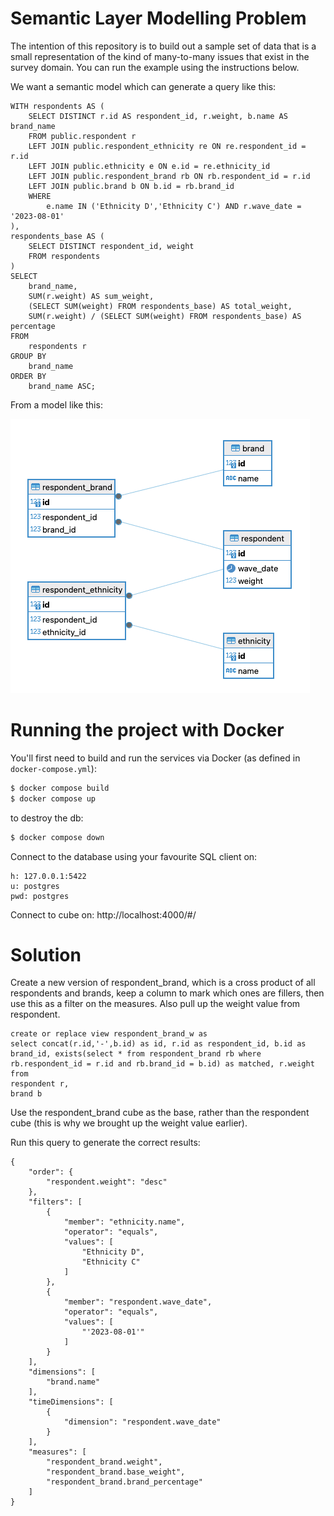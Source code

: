 # Semantic Layer Modelling Problem

The intention of this repository is to build out a sample set of data that is a small representation of the kind of many-to-many issues that exist in the survey domain. You can run the example using the instructions below.

We want a semantic model which can generate a query like this:

```
WITH respondents AS (
    SELECT DISTINCT r.id AS respondent_id, r.weight, b.name AS brand_name
    FROM public.respondent r
    LEFT JOIN public.respondent_ethnicity re ON re.respondent_id = r.id
    LEFT JOIN public.ethnicity e ON e.id = re.ethnicity_id
    LEFT JOIN public.respondent_brand rb ON rb.respondent_id = r.id
    LEFT JOIN public.brand b ON b.id = rb.brand_id
    WHERE
        e.name IN ('Ethnicity D','Ethnicity C') AND r.wave_date = '2023-08-01'
),
respondents_base AS (
    SELECT DISTINCT respondent_id, weight
    FROM respondents
)
SELECT
    brand_name,
    SUM(r.weight) AS sum_weight,
    (SELECT SUM(weight) FROM respondents_base) AS total_weight,
    SUM(r.weight) / (SELECT SUM(weight) FROM respondents_base) AS percentage
FROM
    respondents r
GROUP BY
    brand_name
ORDER BY
    brand_name ASC;
```

From a model like this:

![alt text](image.png)

# Running the project with Docker

You'll first need to build and run the services via Docker (as defined in `docker-compose.yml`):

```bash
$ docker compose build
$ docker compose up
```

to destroy the db:

```bash
$ docker compose down
```

Connect to the database using your favourite SQL client on:

```
h: 127.0.0.1:5422
u: postgres
pwd: postgres
```

Connect to cube on: http://localhost:4000/#/

# Solution

Create a new version of respondent_brand, which is a cross product of all respondents and brands, keep a column to mark which ones are fillers, then use this as a filter on the measures. Also pull up the weight value from respondent.

```
create or replace view respondent_brand_w as
select concat(r.id,'-',b.id) as id, r.id as respondent_id, b.id as brand_id, exists(select * from respondent_brand rb where rb.respondent_id = r.id and rb.brand_id = b.id) as matched, r.weight
from
respondent r,
brand b
```

Use the respondent_brand cube as the base, rather than the respondent cube (this is why we brought up the weight value earlier).

Run this query to generate the correct results:

```
{
    "order": {
        "respondent.weight": "desc"
    },
    "filters": [
        {
            "member": "ethnicity.name",
            "operator": "equals",
            "values": [
                "Ethnicity D",
                "Ethnicity C"
            ]
        },
        {
            "member": "respondent.wave_date",
            "operator": "equals",
            "values": [
                "'2023-08-01'"
            ]
        }
    ],
    "dimensions": [
        "brand.name"
    ],
    "timeDimensions": [
        {
            "dimension": "respondent.wave_date"
        }
    ],
    "measures": [
        "respondent_brand.weight",
        "respondent_brand.base_weight",
        "respondent_brand.brand_percentage"
    ]
}
```
